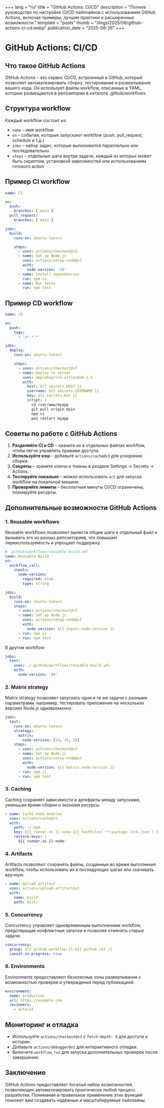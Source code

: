 +++
lang = "ru"
title = "GitHub Actions: CI/CD"
description = "Полное руководство по настройке CI/CD пайплайнов с использованием GitHub Actions, включая примеры, лучшие практики и расширенные возможности."
template = "posts"
thumb = "/imgs/2025/08/github-actions-ci-cd.webp"
publication_date = "2025-08-26"
+++

# GitHub Actions: CI/CD

## Что такое GitHub Actions

GitHub Actions – это сервис CI/CD, встроенный в GitHub, который позволяет автоматизировать сборку, тестирование и развертывание вашего кода. Он использует файлы workflow, описанные в YAML, которые размещаются в репозитории в каталоге .github/workflows.

## Структура workflow

Каждый workflow состоит из:
- `name` – имя workflow
- `on` – события, которые запускают workflow (push, pull_request, schedule и т.д.)
- `jobs` – набор задач, которые выполняются параллельно или последовательно
- `steps` – отдельные шаги внутри задачи, каждый из которых может быть скриптом, установкой зависимостей или использованием готового action

## Пример CI workflow

```yaml
name: CI

on:
  push:
    branches: [ main ]
  pull_request:
    branches: [ main ]

jobs:
  build:
    runs-on: ubuntu-latest

    steps:
      - uses: actions/checkout@v3
      - name: Set up Node.js
        uses: actions/setup-node@v3
        with:
          node-version: '20'
      - name: Install dependencies
        run: npm ci
      - name: Run tests
        run: npm test
```

## Пример CD workflow

```yaml
name: CD

on:
  push:
    tags:
      - 'v*.*.*'

jobs:
  deploy:
    runs-on: ubuntu-latest

    steps:
      - uses: actions/checkout@v3
      - name: Deploy to server
        uses: appleboy/ssh-action@v0.1.5
        with:
          host: ${{ secrets.HOST }}
          username: ${{ secrets.USERNAME }}
          key: ${{ secrets.KEY }}
          script: |
            cd /var/www/myapp
            git pull origin main
            npm ci
            pm2 restart myapp
```

## Советы по работе с GitHub Actions

1. **Разделяйте CI и CD** – храните их в отдельных файлах workflow, чтобы легче управлять правами доступа.
2. **Используйте кэш** – добавьте `actions/cache@v3` для ускорения сборки.
3. **Секреты** – храните ключи и токены в разделе Settings → Secrets → Actions.
4. **Тестируйте локально** – можно использовать `act` для запуска workflow на локальной машине.
5. **Проверяйте лимиты** – бесплатные минуты CI/CD ограничены, планируйте ресурсы.

## Дополнительные возможности GitHub Actions

### 1. Reusable workflows

Reusable workflows позволяют вынести общие шаги в отдельный файл и вызывать его из разных репозиториев, что повышает переиспользуемость и упрощает поддержку.

```yaml
# .github/workflows/reusable-build.yml
name: Reusable Build
on:
  workflow_call:
    inputs:
      node-version:
        required: true
        type: string

jobs:
  build:
    runs-on: ubuntu-latest
    steps:
      - uses: actions/checkout@v3
      - name: Set up Node.js
        uses: actions/setup-node@v3
        with:
          node-version: ${{ inputs.node-version }}
      - run: npm ci
      - run: npm test
```

В другом workflow:

```yaml
jobs:
  test:
    uses: ./.github/workflows/reusable-build.yml
    with:
      node-version: '20'
```

### 2. Matrix strategy

Matrix strategy позволяет запускать одни и те же задачи с разными параметрами, например, тестировать приложение на нескольких версиях Node.js одновременно.

```yaml
jobs:
  test:
    runs-on: ubuntu-latest
    strategy:
      matrix:
        node-version: [14, 16, 18]
    steps:
      - uses: actions/checkout@v3
      - name: Set up Node.js
        uses: actions/setup-node@v3
        with:
          node-version: ${{ matrix.node-version }}
      - run: npm ci
      - run: npm test
```

### 3. Caching

Caching сохраняет зависимости и артефакты между запусками, уменьшая время сборки и экономя ресурсы.

```yaml
- name: Cache node modules
  uses: actions/cache@v3
  with:
    path: ~/.npm
    key: ${{ runner.os }}-node-${{ hashFiles('**/package-lock.json') }}
    restore-keys: |
      ${{ runner.os }}-node-
```

### 4. Artifacts

Artifacts позволяют сохранять файлы, созданные во время выполнения workflow, чтобы использовать их в последующих шагах или скачивать вручную.

```yaml
- name: Upload artifact
  uses: actions/upload-artifact@v3
  with:
    name: build
    path: dist/
```

### 5. Concurrency

Concurrency управляет одновременным выполнением workflow, предотвращая конфликтные запуски и позволяя отменять старые задачи.

```yaml
concurrency:
  group: ${{ github.workflow }}-${{ github.ref }}
  cancel-in-progress: true
```

### 6. Environments

Environments предоставляют безопасные зоны развертывания с возможностью проверки и утверждения перед публикацией.

```yaml
environment:
  name: production
  url: https://example.com
  reviewers:
    - octocat
```

## Мониторинг и отладка

- Используйте `actions/checkout@v3` с `fetch-depth: 0` для доступа к истории.
- Добавьте `actions/debugger@v1` для интерактивного отладки.
- Включите `workflow_run` для запуска дополнительных проверок после завершения.

## Заключение

GitHub Actions предоставляет богатый набор возможностей, позволяющих автоматизировать практически любой процесс разработки. Понимание и правильное применение этих функций поможет вам создавать надёжные и масштабируемые пайплайны.